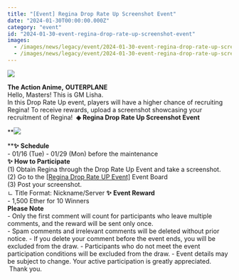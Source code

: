 ```yaml
---
title: "[Event] Regina Drop Rate Up Screenshot Event"
date: "2024-01-30T00:00:00.000Z"
category: "event"
id: "2024-01-30-event-regina-drop-rate-up-screenshot-event"
images:
  - /images/news/legacy/event/2024-01-30-event-regina-drop-rate-up-screenshot-event/340e8f9d0cc44d7392a868783c2855bb.webp
  - /images/news/legacy/event/2024-01-30-event-regina-drop-rate-up-screenshot-event/0c34149294da4081addf9639f039ba86.webp
---
```


![](/images/news/legacy/event/2024-01-30-event-regina-drop-rate-up-screenshot-event/340e8f9d0cc44d7392a868783c2855bb.webp)  
  
**The Action Anime,** **OUTERPLANE**  
Hello, Masters! This is GM Lisha.  
In this Drop Rate Up event, players will have a higher chance of recruiting Regina! To receive rewards, upload a screenshot showcasing your recruitment of Regina!  **◈** **Regina Drop Rate Up Screenshot Event**  

**![](/images/news/legacy/event/2024-01-30-event-regina-drop-rate-up-screenshot-event/0c34149294da4081addf9639f039ba86.webp)  
  
****✨** **Schedule**  
\- 01/16 (Tue) - 01/29 (Mon) before the maintenance  
**✨** **How to Participate**  
(1) Obtain Regina through the Drop Rate Up Event and take a screenshot.  
(2) Go to the \[[Regina Drop Rate UP Event\]](https://page.onstove.com/outerplane/EN/list/126250?page=1&direction=LATEST) Event Board  
(3) Post your screenshot.  
ㄴ Title Format: Nickname/Server **✨** **Event Reward**  
\- 1,500 Ether for 10 Winners  
**Please Note**  
\- Only the first comment will count for participants who leave multiple comments, and the reward will be sent only once.  
\- Spam comments and irrelevant comments will be deleted without prior notice. - If you delete your comment before the event ends, you will be excluded from the draw. - Participants who do not meet the event participation conditions will be excluded from the draw. - Event details may be subject to change. Your active participation is greatly appreciated.  Thank you.
